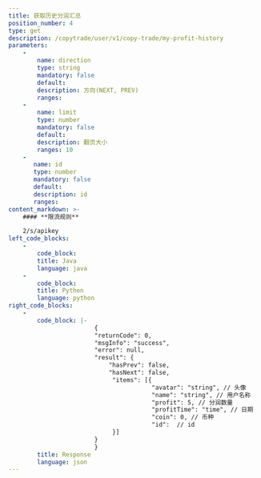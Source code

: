```yaml
---
title: 获取历史分润汇总
position_number: 4
type: get
description: /copytrade/user/v1/copy-trade/my-profit-history
parameters:
    -
        name: direction
        type: string
        mandatory: false
        default:
        description: 方向(NEXT, PREV)
        ranges:
    -
        name: limit
        type: number
        mandatory: false
        default:
        description: 翻页大小
        ranges: 10
    -
       name: id
       type: number
       mandatory: false
       default:
       description: id
       ranges:
content_markdown: >-
    #### **限流规则**

    2/s/apikey
left_code_blocks:
    -
        code_block:
        title: Java
        language: java
    -
        code_block:
        title: Python
        language: python
right_code_blocks:
    -
        code_block: |-
                        {
                        "returnCode": 0,
                        "msgInfo": "success",
                        "error": null,
                        "result": {
                            "hasPrev": false,
                            "hasNext": false,
                             "items": [{
                                        "avatar": "string", // 头像
                                        "name": "string", // 用户名称
                                        "profit": 5, // 分润数量
                                        "profitTime": "time", // 日期
                                        "coin": 0, // 币种
                                        "id":  // id
                             }]
                        }
                        }
        title: Response
        language: json
---
```

